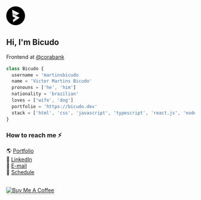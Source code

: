 ### <img src="https://github.com/martinsbicudo/bicudo.dev/blob/master/public/images/logo.png" width="50" />
## Hi, I'm Bicudo
Frontend at [@corabank](https://cora.com.br/)
<br />

```typescript
class Bicudo {
  username = 'martinsbicudo
  name = 'Victor Martins Bicudo'
  pronouns = ['he', 'him']
  nationality = 'brazilian'
  loves = ['wife', 'dog']
  portfolio = 'https://bicudo.dev'
  stack = ['html', 'css', 'javascript', 'typescript', 'react.js', 'node.js']
}
```

### How to reach me :zap:

:earth_americas: [Portfolio](https://bicudo.dev) <br>
:briefcase: [LinkedIn](https://www.linkedin.com/in/martinsbicudo) <br>
:email: [E-mail](mailto:victor_bicudo@outlook.com) <br>
:calendar: [Schedule](https://appt.link/bicudo)

<br />
<a href="[https://www.buymeacoffee.com/gbraad](https://buymeacoffee.com/bicudo)" target="_blank"><img src="https://www.buymeacoffee.com/assets/img/custom_images/orange_img.png" alt="Buy Me A Coffee" style="height: 41px !important;width: 174px !important;box-shadow: 0px 3px 2px 0px rgba(190, 190, 190, 0.5) !important;-webkit-box-shadow: 0px 3px 2px 0px rgba(190, 190, 190, 0.5) !important;" ></a>
